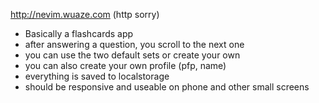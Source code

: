 http://nevim.wuaze.com (http sorry)

- Basically a flashcards app 
- after answering a question, you scroll to the next one
- you can use the two default sets or create your own
- you can also create your own profile (pfp, name)
- everything is saved to localstorage
- should be responsive and useable on phone and other small  screens